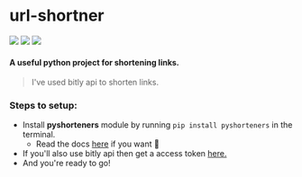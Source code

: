 # url-shortner
![](https://img.shields.io/github/languages/top/Prince2347X/url-shortner)
![](https://img.shields.io/github/last-commit/Prince2347X/url-shortner)
![](https://img.shields.io/badge/By-Prince%20Raj-yellowgreen?link=https://right&link=https://twitter.com/Prince_2347X)
#### A useful python project for shortening links.

> I've used bitly api to shorten links. 
### Steps to setup:
   - Install **pyshorteners** module by running `pip install pyshorteners` in the terminal.
      - Read the docs [here](https://bit.ly/shorteners-info) if you want 🤪
   - If you'll also use bitly api then get a access token [here.](https://bitly.is/accesstoken) 
   - And you're ready to go!
